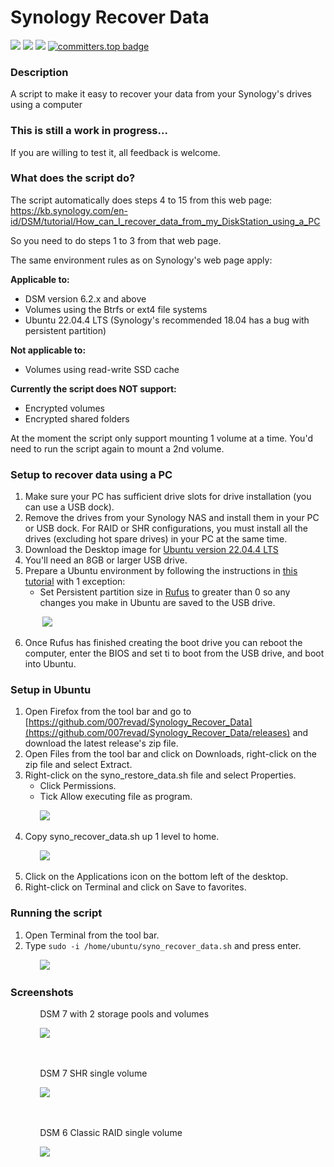 # Synology Recover Data

<a href="https://github.com/007revad/Synology_Recover_Data/releases"><img src="https://img.shields.io/github/release/007revad/Synology_Recover_Data.svg"></a>
<a href="https://hits.seeyoufarm.com"><img src="https://hits.seeyoufarm.com/api/count/incr/badge.svg?url=https%3A%2F%2Fgithub.com%2F007revad%2FSynology_Recover_Data&count_bg=%2379C83D&title_bg=%23555555&icon=&icon_color=%23E7E7E7&title=views&edge_flat=false"/></a>
[![](https://img.shields.io/static/v1?label=Sponsor&message=%E2%9D%A4&logo=GitHub&color=%23fe8e86)](https://github.com/sponsors/007revad)
[![committers.top badge](https://user-badge.committers.top/australia/007revad.svg)](https://user-badge.committers.top/australia/007revad)

### Description

A script to make it easy to recover your data from your Synology's drives using a computer

### This is still a work in progress...

If you are willing to test it, all feedback is welcome.

### What does the script do?

The script automatically does steps 4 to 15 from this web page: <br>
https://kb.synology.com/en-id/DSM/tutorial/How_can_I_recover_data_from_my_DiskStation_using_a_PC

So you need to do steps 1 to 3 from that web page.

The same environment rules as on Synology's web page apply:

**Applicable to:**
- DSM version 6.2.x and above
- Volumes using the Btrfs or ext4 file systems
- Ubuntu 22.04.4 LTS (Synology's recommended 18.04 has a bug with persistent partition)

**Not applicable to:**
- Volumes using read-write SSD cache

**Currently the script does NOT support:**
- Encrypted volumes
- Encrypted shared folders

At the moment the script only support mounting 1 volume at a time. You'd need to run the script again to mount a 2nd volume.

### Setup to recover data using a PC

1. Make sure your PC has sufficient drive slots for drive installation (you can use a USB dock).
2. Remove the drives from your Synology NAS and install them in your PC or USB dock. For RAID or SHR configurations, you must install all the drives (excluding hot spare drives) in your PC at the same time.
3. Download the Desktop image for [Ubuntu version 22.04.4 LTS](https://releases.ubuntu.com/jammy/)
4. You'll need an 8GB or larger USB drive.
5. Prepare a Ubuntu environment by following the instructions in [this tutorial](https://ubuntu.com/tutorials/create-a-usb-stick-on-windows) with 1 exception:
    - Set Persistent partition size in [Rufus](https://rufus.ie/en/) to greater than 0 so any changes you make in Ubuntu are saved to the USB drive.
    <p align="left"> &nbsp; &nbsp; &nbsp; &nbsp;<img src="/images/rufus.png"></p>
6. Once Rufus has finished creating the boot drive you can reboot the computer, enter the BIOS and set ti to boot from the USB drive, and boot into Ubuntu.

### Setup in Ubuntu

1. Open Firefox from the tool bar and go to [https://github.com/007revad/Synology_Recover_Data](https://github.com/007revad/Synology_Recover_Data/releases) and download the latest release's zip file.
2. Open Files from the tool bar and click on Downloads, right-click on the zip file and select Extract.
3. Right-click on the syno_restore_data.sh file and select Properties.
    - Click Permissions.
    - Tick Allow executing file as program.
    <p align="left"> &nbsp; &nbsp; &nbsp; <img src="/images/script-permissions-2.png"></p>
4. Copy syno_recover_data.sh up 1 level to home.
    <p align="left"> &nbsp; &nbsp; &nbsp; <img src="/images/home.png"></p>
5. Click on the Applications icon on the bottom left of the desktop.
6. Right-click on Terminal and click on Save to favorites.

### Running the script

1. Open Terminal from the tool bar.
2. Type `sudo -i /home/ubuntu/syno_recover_data.sh` and press enter.
    <p align="left"> &nbsp; &nbsp; &nbsp; <img src="/images/run-script.png"></p>

### Screenshots

<p align="left"> &nbsp; &nbsp; &nbsp; &nbsp; &nbsp; &nbsp; DSM 7 with 2 storage pools and volumes</p>
<p align="left"> &nbsp; &nbsp; &nbsp; &nbsp; &nbsp; &nbsp; <img src="/images/image-vg2.png"></p>

<br>

<p align="left"> &nbsp; &nbsp; &nbsp; &nbsp; &nbsp; &nbsp; DSM 7 SHR single volume</p>
<p align="left"> &nbsp; &nbsp; &nbsp; &nbsp; &nbsp; &nbsp; <img src="/images/image-vg1000.png"></p>

<br>

<p align="left"> &nbsp; &nbsp; &nbsp; &nbsp; &nbsp; &nbsp; DSM 6 Classic RAID single volume</p>
<p align="left"> &nbsp; &nbsp; &nbsp; &nbsp; &nbsp; &nbsp; <img src="/images/image-md.png"></p>

